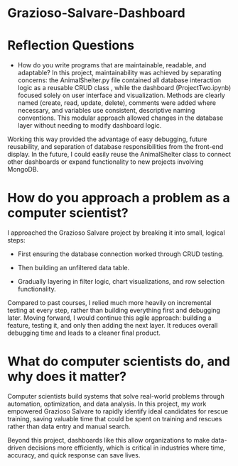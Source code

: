 # Grazioso-Salvare-Dashboard

# Reflection Questions

- How do you write programs that are maintainable, readable, and adaptable?
In this project, maintainability was achieved by separating concerns: the AnimalShelter.py file contained all database interaction logic as a reusable CRUD class​
, while the dashboard (ProjectTwo.ipynb) focused solely on user interface and visualization. Methods are clearly named (create, read, update, delete), comments were added where necessary, and variables use consistent, descriptive naming conventions. This modular approach allowed changes in the database layer without needing to modify dashboard logic.

Working this way provided the advantage of easy debugging, future reusability, and separation of database responsibilities from the front-end display. In the future, I could easily reuse the AnimalShelter class to connect other dashboards or expand functionality to new projects involving MongoDB.

# How do you approach a problem as a computer scientist?
I approached the Grazioso Salvare project by breaking it into small, logical steps:

- First ensuring the database connection worked through CRUD testing.

- Then building an unfiltered data table.

- Gradually layering in filter logic, chart visualizations, and row selection functionality.

Compared to past courses, I relied much more heavily on incremental testing at every step, rather than building everything first and debugging later. Moving forward, I would continue this agile approach: building a feature, testing it, and only then adding the next layer. It reduces overall debugging time and leads to a cleaner final product.

# What do computer scientists do, and why does it matter?
Computer scientists build systems that solve real-world problems through automation, optimization, and data analysis. In this project, my work empowered Grazioso Salvare to rapidly identify ideal candidates for rescue training, saving valuable time that could be spent on training and rescues rather than data entry and manual search.

Beyond this project, dashboards like this allow organizations to make data-driven decisions more efficiently, which is critical in industries where time, accuracy, and quick response can save lives.
